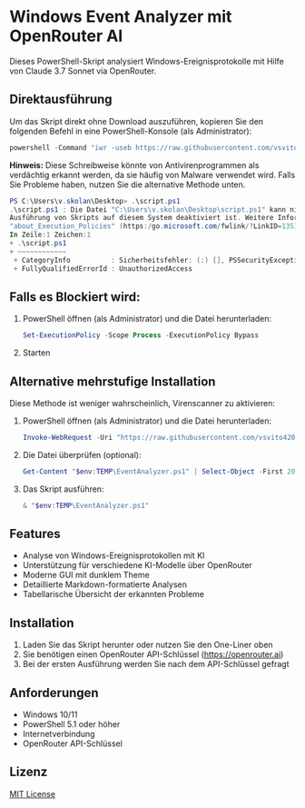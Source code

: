 # Windows Event Analyzer mit OpenRouter AI

Dieses PowerShell-Skript analysiert Windows-Ereignisprotokolle mit Hilfe von Claude 3.7 Sonnet via OpenRouter.

## Direktausführung

Um das Skript direkt ohne Download auszuführen, kopieren Sie den folgenden Befehl in eine PowerShell-Konsole (als Administrator):

```powershell
powershell -Command "iwr -useb https://raw.githubusercontent.com/vsvito420/ps1_event_viewer_openrouter/main/EventAnalyzer.ps1 | iex"
```

**Hinweis:** Diese Schreibweise könnte von Antivirenprogrammen als verdächtig erkannt werden, da sie häufig von Malware verwendet wird. Falls Sie Probleme haben, nutzen Sie die alternative Methode unten.

   ```powershell
PS C:\Users\v.skolan\Desktop> .\script.ps1
.\script.ps1 : Die Datei "C:\Users\v.skolan\Desktop\script.ps1" kann nicht geladen werden, da die
Ausführung von Skripts auf diesem System deaktiviert ist. Weitere Informationen finden Sie unter
"about_Execution_Policies" (https:/go.microsoft.com/fwlink/?LinkID=135170).
In Zeile:1 Zeichen:1
+ .\script.ps1
+ ~~~~~~~~~~~~
    + CategoryInfo          : Sicherheitsfehler: (:) [], PSSecurityException
    + FullyQualifiedErrorId : UnauthorizedAccess
   ```
## Falls es Blockiert wird:
1. PowerShell öffnen (als Administrator) und die Datei herunterladen:
   ```powershell
   Set-ExecutionPolicy -Scope Process -ExecutionPolicy Bypass
   ```
2. Starten


## Alternative mehrstufige Installation

Diese Methode ist weniger wahrscheinlich, Virenscanner zu aktivieren:

1. PowerShell öffnen (als Administrator) und die Datei herunterladen:
   ```powershell
   Invoke-WebRequest -Uri "https://raw.githubusercontent.com/vsvito420/ps1_event_viewer_openrouter/main/EventAnalyzer.ps1" -OutFile "$env:TEMP\EventAnalyzer.ps1"
   ```

2. Die Datei überprüfen (optional):
   ```powershell
   Get-Content "$env:TEMP\EventAnalyzer.ps1" | Select-Object -First 20
   ```

3. Das Skript ausführen:
   ```powershell
   & "$env:TEMP\EventAnalyzer.ps1"
   ```

## Features

- Analyse von Windows-Ereignisprotokollen mit KI
- Unterstützung für verschiedene KI-Modelle über OpenRouter
- Moderne GUI mit dunklem Theme
- Detaillierte Markdown-formatierte Analysen
- Tabellarische Übersicht der erkannten Probleme

## Installation

1. Laden Sie das Skript herunter oder nutzen Sie den One-Liner oben
2. Sie benötigen einen OpenRouter API-Schlüssel (https://openrouter.ai)
3. Bei der ersten Ausführung werden Sie nach dem API-Schlüssel gefragt

## Anforderungen

- Windows 10/11
- PowerShell 5.1 oder höher
- Internetverbindung
- OpenRouter API-Schlüssel

## Lizenz

[MIT License](LICENSE)
